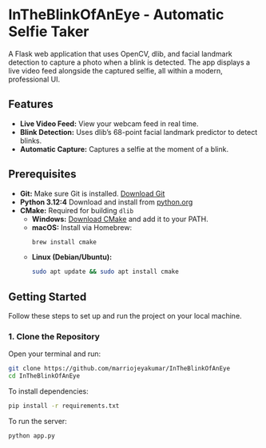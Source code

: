 # InTheBlinkOfAnEye - Automatic Selfie Taker

A Flask web application that uses OpenCV, dlib, and facial landmark detection to capture a photo when a blink is detected. The app displays a live video feed alongside the captured selfie, all within a modern, professional UI.

## Features

- **Live Video Feed:** View your webcam feed in real time.
- **Blink Detection:** Uses dlib’s 68-point facial landmark predictor to detect blinks.
- **Automatic Capture:** Captures a selfie at the moment of a blink.

## Prerequisites

- **Git:** Make sure Git is installed. [Download Git](https://git-scm.com/downloads)
- **Python 3.12:4** Download and install from [python.org](https://www.python.org/downloads/)
- **CMake:** Required for building `dlib`
  - **Windows:** [Download CMake](https://cmake.org/download/) and add it to your PATH.
  - **macOS:** Install via Homebrew:
    ```bash
    brew install cmake
    ```
  - **Linux (Debian/Ubuntu):**
    ```bash
    sudo apt update && sudo apt install cmake
    ```

## Getting Started

Follow these steps to set up and run the project on your local machine.

### 1. Clone the Repository

Open your terminal and run:

```bash
git clone https://github.com/marriojeyakumar/InTheBlinkOfAnEye
cd InTheBlinkOfAnEye
```

To install dependencies:

```bash
pip install -r requirements.txt
```

To run the server:

```bash
python app.py
```
